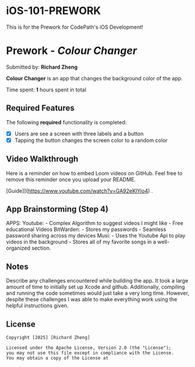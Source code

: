 # iOS-101-PREWORK
This is for the Prework for CodePath's iOS Development!

# Prework - *Colour Changer*

Submitted by: **Richard Zheng**

**Colour Changer** is an app that changes the background color of the app. 

Time spent: **1** hours spent in total

## Required Features

The following **required** functionality is completed:

- [x] Users are see a screen with three labels and a button
- [x] Tapping the button changes the screen color to a random color
 
## Video Walkthrough

Here is a reminder on how to embed Loom videos on GitHub. Feel free to remove this reminder once you upload your README. 

[Guide]](https://www.youtube.com/watch?v=GA92eKlYio4) .

## App Brainstorming (Step 4)
APPS:
 Youtube:
    - Complex Algorithm to suggest videos I might like
    - Free educational Videos 
 BitWarden:
    - Stores my passwords
    - Seamless password sharing across my devices
  Musi:
    - Uses the Youtube Api to play videos in the background
    - Stores all of my favorite songs in a well-organized section.

## Notes

Describe any challenges encountered while building the app.
It took a large amount of time to initially set up Xcode and github. Additionally, compiling and running the code sometimes would just take a very long time. However, despite these challenges I was able to make everything work using the helpful instructions given.
## License

    Copyright [2025] [Richard Zheng]

    Licensed under the Apache License, Version 2.0 (the "License");
    you may not use this file except in compliance with the License.
    You may obtain a copy of the License at
